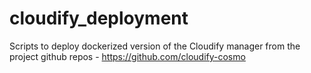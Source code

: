 # cloudify_deployment
Scripts to deploy dockerized version of the Cloudify manager from the project github repos - https://github.com/cloudify-cosmo
